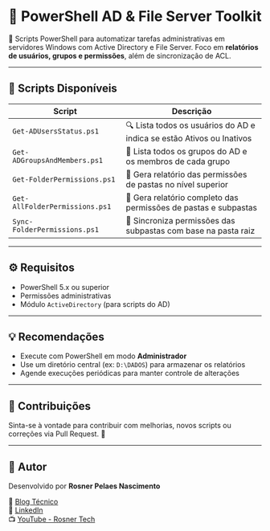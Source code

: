 # 🧰 PowerShell AD & File Server Toolkit

🔧 Scripts PowerShell para automatizar tarefas administrativas em servidores Windows com Active Directory e File Server. Foco em **relatórios de usuários, grupos e permissões**, além de sincronização de ACL.

---

## 📂 Scripts Disponíveis

| Script                        | Descrição |
|------------------------------|-----------|
| `Get-ADUsersStatus.ps1`      | 🔍 Lista todos os usuários do AD e indica se estão Ativos ou Inativos |
| `Get-ADGroupsAndMembers.ps1` | 👥 Lista todos os grupos do AD e os membros de cada grupo |
| `Get-FolderPermissions.ps1`  | 📁 Gera relatório das permissões de pastas no nível superior |
| `Get-AllFolderPermissions.ps1` | 🧱 Gera relatório completo das permissões de pastas e subpastas |
| `Sync-FolderPermissions.ps1` | 🔄 Sincroniza permissões das subpastas com base na pasta raiz |

---

## ⚙️ Requisitos

- PowerShell 5.x ou superior
- Permissões administrativas
- Módulo `ActiveDirectory` (para scripts do AD)

---

## 💡 Recomendações

- Execute com PowerShell em modo **Administrador**
- Use um diretório central (ex: `D:\DADOS`) para armazenar os relatórios
- Agende execuções periódicas para manter controle de alterações

---

## 🤝 Contribuições

Sinta-se à vontade para contribuir com melhorias, novos scripts ou correções via Pull Request. 🚀

---

## 👤 Autor

Desenvolvido por **Rosner Pelaes Nascimento**  

🔗 <a href="https://blog.rosnertech.com.br/" target="_blank">Blog Técnico</a>  
💼 <a href="https://br.linkedin.com/in/rosner-pelaes-nascimento" target="_blank">LinkedIn</a>  
📺 <a href="https://www.youtube.com/channel/UCik9XQ-ymobqhDOa9_aye-g" target="_blank">YouTube - Rosner Tech</a>

